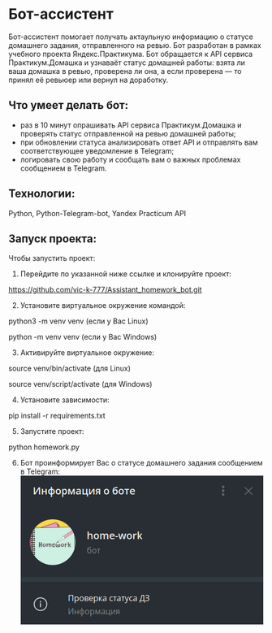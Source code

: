 # Бот-ассистент

Бот-ассистент помогает получать актаульную информацию о статусе домашнего задания, отправленного на ревью. Бот разработан в рамках учебного проекта Яндекс.Практикума. Бот обращается к API сервиса Практикум.Домашка и узнаваёт статус домашней работы: взята ли ваша домашка в ревью, проверена ли она, а если проверена — то принял её ревьюер или вернул на доработку.

## Что умеет делать бот:

- раз в 10 минут опрашивать API сервиса Практикум.Домашка и проверять статус отправленной на ревью домашней работы;
- при обновлении статуса анализировать ответ API и отправлять вам соответствующее уведомление в Telegram;
- логировать свою работу и сообщать вам о важных проблемах сообщением в Telegram.

## Технологии:

Python, Python-Telegram-bot, Yandex Practicum API

## Запуск проекта:

Чтобы запустить проект:

1. Перейдите по указанной ниже ссылке и клонируйте проект:

https://github.com/vic-k-777/Assistant_homework_bot.git

2. Установите виртуальное окружение командой:

python3 -m venv venv (если у Вас Linux)

python -m venv venv (если у Вас Windows)

3. Активируйте виртуальное окружение:

source venv/bin/activate (для Linux)

source venv/script/activate (для Windows)

4. Установите зависимости:

pip install -r requirements.txt

5. Запустите проект:

python homework.py

6. Бот проинформирует Вас о статусе домашнего задания сообщением в Telegram:
![Alt text](image.png)
